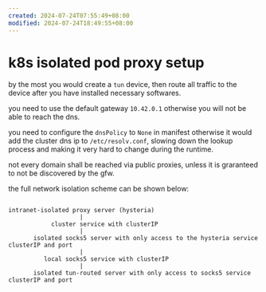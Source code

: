 ```yaml
---
created: 2024-07-24T07:55:49+08:00
modified: 2024-07-24T18:49:55+08:00
---
```


# k8s isolated pod proxy setup

by the most you would create a `tun` device, then route all traffic to the device after you have installed necessary softwares.

you need to use the default gateway `10.42.0.1` otherwise you will not be able to reach the dns.

you need to configure the `dnsPolicy` to `None` in manifest otherwise it would add the cluster dns ip to `/etc/resolv.conf`, slowing down the lookup process and making it very hard to change during the runtime.

not every domain shall be reached via public proxies, unless it is graranteed to not be discovered by the gfw.

the full network isolation scheme can be shown below:

```

intranet-isolated proxy server (hysteria)
                    |
            cluster service with clusterIP
                    |
       isolated socks5 server with only access to the hysteria service clusterIP and port
                    |
          local socks5 service with clusterIP
                    |
       isolated tun-routed server with only access to socks5 service clusterIP and port

```
